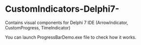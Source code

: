 # CustomIndicators-Delphi7-
Contains visual components for Delphi 7 IDE (ArrowIndicator, CustomProgress, TimeIndicator)

You can launch ProgressBarDemo.exe file to check how it works.
